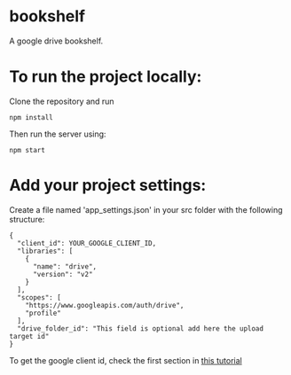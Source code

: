 # bookshelf
A google drive bookshelf.

# To run the project locally: #
Clone the repository and run
```
npm install
```

Then run the server using: 
```
npm start 
```
# Add your project settings: #
Create a file named 'app_settings.json' in your src folder with the following structure:
```
{
  "client_id": YOUR_GOOGLE_CLIENT_ID,
  "libraries": [   
    {
      "name": "drive",
      "version": "v2"
    }
  ],
  "scopes": [
    "https://www.googleapis.com/auth/drive",
    "profile"
  ],
  "drive_folder_id": "This field is optional add here the upload target id"
}
```
To get the google client id, check the first section in [this tutorial](https://bytutorial.com/tutorials/google-api/introduction-to-google-drive-api-using-javascript)
